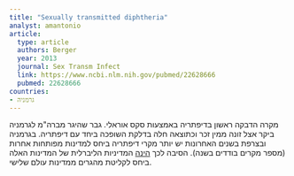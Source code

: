 ```yaml
---
title: "Sexually transmitted diphtheria"
analyst: amantonio
article:
  type: article
  authors: Berger
  year: 2013
  journal: Sex Transm Infect
  link: https://www.ncbi.nlm.nih.gov/pubmed/22628666
  pubmed: 22628666
countries:
- גרמניה
---
```


מקרה הדבקה ראשון בדיפתריה באמצעות סקס אוראלי. גבר שהיגר מברה"מ לגרמניה ביקר אצל זונה ממין זכר וכתוצאה חלה בדלקת השופכה ביחד עם דיפתריה.
בגרמניה ובצרפת בשנים האחרונות יש יותר מקרי דיפתריה ביחס למדינות מפותחות אחרות (מספר מקרים בודדים בשנה). הסיבה לכך [הינה](http://outbreaknewstoday.com/europe-reporting-imported-cutaneous-diphtheria-in-refugees-10571) המדיניות הליברלית של המדינות האלה ביחס לקליטת מהגרים ממדינות עולם שלישי.
